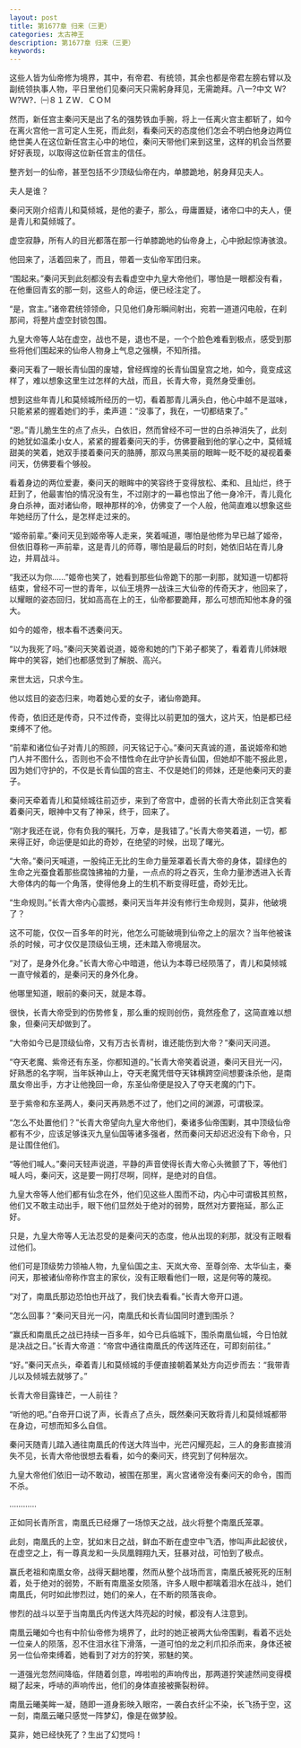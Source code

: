 ```yaml
---
layout: post
title: 第1677章 归来（三更）
categories: 太古神王
description: 第1677章 归来（三更）
keywords:
---
```


这些人皆为仙帝修为境界，其中，有帝君、有统领，其余也都是帝君左膀右臂以及副统领执事人物，平日里他们见秦问天只需躬身拜见，无需跪拜。八一?中文 Ｗ?Ｗ?Ｗ?．㈠８１ＺＷ．ＣＯＭ

然而，新任宫主秦问天是出了名的强势铁血手腕，将上一任离火宫主都斩了，如今在离火宫他一言可定人生死，而此刻，看秦问天的态度他们怎会不明白他身边两位绝世美人在这位新任宫主心中的地位，秦问天带他们来到这里，这样的机会当然要好好表现，以取得这位新任宫主的信任。

整齐划一的仙帝，甚至包括不少顶级仙帝在内，单膝跪地，躬身拜见夫人。

夫人是谁？

秦问天刚介绍青儿和莫倾城，是他的妻子，那么，毋庸置疑，诸帝口中的夫人，便是青儿和莫倾城了。

虚空寂静，所有人的目光都落在那一行单膝跪地的仙帝身上，心中掀起惊涛骇浪。

他回来了，活着回来了，而且，带着一支仙帝军团归来。

“围起来。”秦问天到此刻都没有去看虚空中九皇大帝他们，哪怕是一眼都没有看，在他重回青玄的那一刻，这些人的命运，便已经注定了。

“是，宫主。”诸帝君统领领命，只见他们身形瞬间射出，宛若一道道闪电般，在刹那间，将整片虚空封锁包围。

九皇大帝等人站在虚空，战也不是，退也不是，一个个脸色难看到极点，感受到那些将他们围起来的仙帝人物身上气息之强横，不知所措。

秦问天看了一眼长青仙国的废墟，曾经辉煌的长青仙国皇宫之地，如今，竟变成这样了，难以想象这里生过怎样的大战，而且，长青大帝，竟然身受重创。

想到这些年青儿和莫倾城所经历的一切，看着那青儿满头白，他心中越不是滋味，只能紧紧的握着她们的手，柔声道：“没事了，我在，一切都结束了。”

“恩。”青儿脆生生的点了点头，白依旧，然而曾经不可一世的白杀神消失了，此刻的她犹如温柔小女人，紧紧的握着秦问天的手，仿佛要融到他的掌心之中，莫倾城甜美的笑着，她双手搂着秦问天的胳膊，那双乌黑美丽的眼眸一眨不眨的凝视着秦问天，仿佛要看个够般。

看着身边的两位爱妻，秦问天的眼眸中的笑容终于变得放松、柔和、且灿烂，终于赶到了，他最害怕的情况没有生，不过刚才的一幕也惊出了他一身冷汗，青儿竟化身白杀神，面对诸仙帝，眼神那样的冷，仿佛变了一个人般，他简直难以想象这些年她经历了什么，是怎样走过来的。

“姬帝前辈。”秦问天见到姬帝等人走来，笑着喊道，哪怕是他修为早已越了姬帝，但依旧尊称一声前辈，这是青儿的师尊，哪怕是最后的时刻，她依旧站在青儿身边，并肩战斗。

“我还以为你……”姬帝也笑了，她看到那些仙帝跪下的那一刹那，就知道一切都将结束，曾经不可一世的青年，以仙王境界一战诛三大仙帝的传奇天才，他回来了，以耀眼的姿态回归，犹如高高在上的王，仙帝都要跪拜，那么可想而知他本身的强大。

如今的姬帝，根本看不透秦问天。

“以为我死了吗。”秦问天笑着说道，姬帝和她的门下弟子都笑了，看着青儿师妹眼眸中的笑容，她们也都感觉到了解脱、高兴。

来世太远，只求今生。

他以炫目的姿态归来，吻着她心爱的女子，诸仙帝跪拜。

传奇，依旧还是传奇，只不过传奇，变得比以前更加的强大，这片天，怕是都已经束缚不了他。

“前辈和诸位仙子对青儿的照顾，问天铭记于心。”秦问天真诚的道，虽说姬帝和她门人并不图什么，否则也不会不惜性命在此守护长青仙国，但她却不能不报此恩，因为她们守护的，不仅是长青仙国的宫主、不仅是她们的师妹，还是他秦问天的妻子。

秦问天牵着青儿和莫倾城往前迈步，来到了帝宫中，虚弱的长青大帝此刻正含笑看着秦问天，眼神中又有了神采，终于，回来了。

“刚才我还在说，你有负我的嘱托，万幸，是我错了。”长青大帝笑着道，一切，都来得正好，命运便是如此的奇妙，在绝望的时候，出现了曙光。

“大帝。”秦问天喊道，一股纯正无比的生命力量笼罩着长青大帝的身体，碧绿色的生命之光蚕食着那些腐蚀拂袖的力量，一点点的将之吞灭，生命力量渗透进入长青大帝体内的每一个角落，使得他身上的生机不断变得旺盛，奇妙无比。

“生命规则。”长青大帝内心震撼，秦问天当年并没有修行生命规则，莫非，他破境了？

这不可能，仅仅一百多年的时光，他怎么可能破境到仙帝之上的层次？当年他被诛杀的时候，可才仅仅是顶级仙王境，还未踏入帝境层次。

“对了，是身外化身。”长青大帝心中暗道，他认为本尊已经陨落了，青儿和莫倾城一直守候着的，是秦问天的身外化身。

他哪里知道，眼前的秦问天，就是本尊。

很快，长青大帝受到的伤势修复，那么重的规则创伤，竟然痊愈了，这简直难以想象，但秦问天却做到了。

“大帝如今已是顶级仙帝，又有万古长青树，谁还能伤到大帝？”秦问天问道。

“夺天老魔、紫帝还有东圣，你都知道的。”长青大帝笑着说道，秦问天目光一闪，好熟悉的名字啊，当年妖神山上，夺天老魔凭借夺天钵横跨空间想要诛杀他，是南凰女帝出手，方才让他挽回一命，东圣仙帝便是投入了夺天老魔的门下。

至于紫帝和东圣两人，秦问天再熟悉不过了，他们之间的渊源，可谓极深。

“怎么不处置他们？”长青大帝望向九皇大帝他们，秦诸多仙帝围剿，其中顶级仙帝都有不少，应该足够诛灭九皇仙国等诸多强者，然而秦问天却迟迟没有下命令，只是让围住他们。

“等他们喊人。”秦问天轻声说道，平静的声音使得长青大帝心头微颤了下，等他们喊人吗，秦问天，这是要一网打尽啊，同样，是绝对的自信。

九皇大帝等人他们都有仙念在外，他们见这些人围而不动，内心中可谓极其煎熬，他们又不敢主动出手，眼下他们显然处于绝对的弱势，既然对方要拖延，那么正好。

只是，九皇大帝等人无法忍受的是秦问天的态度，他从出现的刹那，就没有正眼看过他们。

他们可是顶级势力领袖人物，九皇仙国之主、天岚大帝、至尊剑帝、太华仙主，秦问天，那被诸仙帝称作宫主的家伙，没有正眼看他们一眼，这是何等的蔑视。

“对了，南凰氏那边恐怕也开战了，我们快去看看。”长青大帝开口道。

“怎么回事？”秦问天目光一闪，南凰氏和长青仙国同时遭到围杀？

“赢氏和南凰氏之战已持续一百多年，如今已兵临城下，围杀南凰仙城，今日怕就是决战之日。”长青大帝道：“帝宫中通往南凰氏的传送阵还在，可即刻前往。”

“好。”秦问天点头，牵着青儿和莫倾城的手便直接朝着某处方向迈步而去：“我带青儿以及倾城去就够了。”

长青大帝目露锋芒，一人前往？

“听他的吧。”白帝开口说了声，长青点了点头，既然秦问天敢将青儿和莫倾城都带在身边，可想而知多么自信。

秦问天随青儿踏入通往南凰氏的传送大阵当中，光芒闪耀亮起，三人的身影直接消失不见，长青大帝他很想去看看，如今的秦问天，终究到了何种层次。

九皇大帝他们依旧一动不敢动，被围在那里，离火宫诸帝没有秦问天的命令，围而不杀。

…………

正如同长青所言，南凰氏已经爆了一场惊天之战，战火将整个南凰氏笼罩。

此刻，南凰氏的上空，犹如末日之战，鲜血不断在虚空中飞洒，惨叫声此起彼伏，在虚空之上，有一尊真龙和一头凤凰翱翔九天，狂暴对战，可怕到了极点。

赢氏老祖和南凰女帝，战得天翻地覆，然而从整个战场而言，南凰氏被死死的压制着，处于绝对的弱势，不断有南凰圣女陨落，许多人眼中都噙着泪水在战斗，她们南凰氏，何时如此惨烈过，她们的亲人，在不断的陨落丧命。

惨烈的战斗以至于当南凰氏内传送大阵亮起的时候，都没有人注意到。

南凰云曦如今也有中阶仙帝修为境界了，此时的她正被两大仙帝围剿，看着不远处一位亲人的陨落，忍不住泪水往下滑落，一道可怕的龙之利爪扣杀而来，身体还被另一位仙帝束缚着，她看到了对方的狞笑，邪魅的笑。

一道强光忽然间降临，伴随着剑意，哗啦啦的声响传出，那两道狞笑遽然间变得模糊了起来，呼哧的声响传出，他们的身体直接被撕裂粉碎。

南凰云曦美眸一凝，随即一道身影映入眼帘，一袭白衣纤尘不染，长飞扬于空，这一刻，南凰云曦只感觉一阵梦幻，像是在做梦般。

莫非，她已经快死了？生出了幻觉吗！
